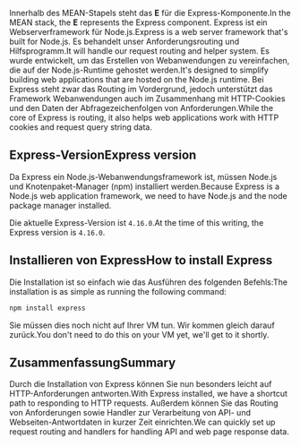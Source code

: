 <span data-ttu-id="db5da-101">Innerhalb des MEAN-Stapels steht das **E** für die Express-Komponente.</span><span class="sxs-lookup"><span data-stu-id="db5da-101">In the MEAN stack, the **E** represents the Express component.</span></span> <span data-ttu-id="db5da-102">Express ist ein Webserverframework für Node.js.</span><span class="sxs-lookup"><span data-stu-id="db5da-102">Express is a web server framework that's built for Node.js.</span></span> <span data-ttu-id="db5da-103">Es behandelt unser Anforderungsrouting und Hilfsprogramm.</span><span class="sxs-lookup"><span data-stu-id="db5da-103">It will handle our request routing and helper system.</span></span> <span data-ttu-id="db5da-104">Es wurde entwickelt, um das Erstellen von Webanwendungen zu vereinfachen, die auf der Node.js-Runtime gehostet werden.</span><span class="sxs-lookup"><span data-stu-id="db5da-104">It's designed to simplify building web applications that are hosted on the Node.js runtime.</span></span> <span data-ttu-id="db5da-105">Bei Express steht zwar das Routing im Vordergrund, jedoch unterstützt das Framework Webanwendungen auch im Zusammenhang mit HTTP-Cookies und den Daten der Abfragezeichenfolgen von Anforderungen.</span><span class="sxs-lookup"><span data-stu-id="db5da-105">While the core of Express is routing, it also helps web applications work with HTTP cookies and request query string data.</span></span>

## <a name="express-version"></a><span data-ttu-id="db5da-106">Express-Version</span><span class="sxs-lookup"><span data-stu-id="db5da-106">Express version</span></span>

<span data-ttu-id="db5da-107">Da Express ein Node.js-Webanwendungsframework ist, müssen Node.js und Knotenpaket-Manager (npm) installiert werden.</span><span class="sxs-lookup"><span data-stu-id="db5da-107">Because Express is a Node.js web application framework, we need to have Node.js and the node package manager installed.</span></span>

<span data-ttu-id="db5da-108">Die aktuelle Express-Version ist `4.16.0`.</span><span class="sxs-lookup"><span data-stu-id="db5da-108">At the time of this writing, the Express version is `4.16.0`.</span></span>

## <a name="how-to-install-express"></a><span data-ttu-id="db5da-109">Installieren von Express</span><span class="sxs-lookup"><span data-stu-id="db5da-109">How to install Express</span></span>

<span data-ttu-id="db5da-110">Die Installation ist so einfach wie das Ausführen des folgenden Befehls:</span><span class="sxs-lookup"><span data-stu-id="db5da-110">The installation is as simple as running the following command:</span></span>

   ```bash
   npm install express
   ```

<span data-ttu-id="db5da-111">Sie müssen dies noch nicht auf Ihrer VM tun. Wir kommen gleich darauf zurück.</span><span class="sxs-lookup"><span data-stu-id="db5da-111">You don't need to do this on your VM yet, we'll get to it shortly.</span></span>

## <a name="summary"></a><span data-ttu-id="db5da-112">Zusammenfassung</span><span class="sxs-lookup"><span data-stu-id="db5da-112">Summary</span></span>

<span data-ttu-id="db5da-113">Durch die Installation von Express können Sie nun besonders leicht auf HTTP-Anforderungen antworten.</span><span class="sxs-lookup"><span data-stu-id="db5da-113">With Express installed, we have a shortcut path to responding to HTTP requests.</span></span> <span data-ttu-id="db5da-114">Außerdem können Sie das Routing von Anforderungen sowie Handler zur Verarbeitung von API- und Webseiten-Antwortdaten in kurzer Zeit einrichten.</span><span class="sxs-lookup"><span data-stu-id="db5da-114">We can quickly set up request routing and handlers for handling API and web page response data.</span></span>